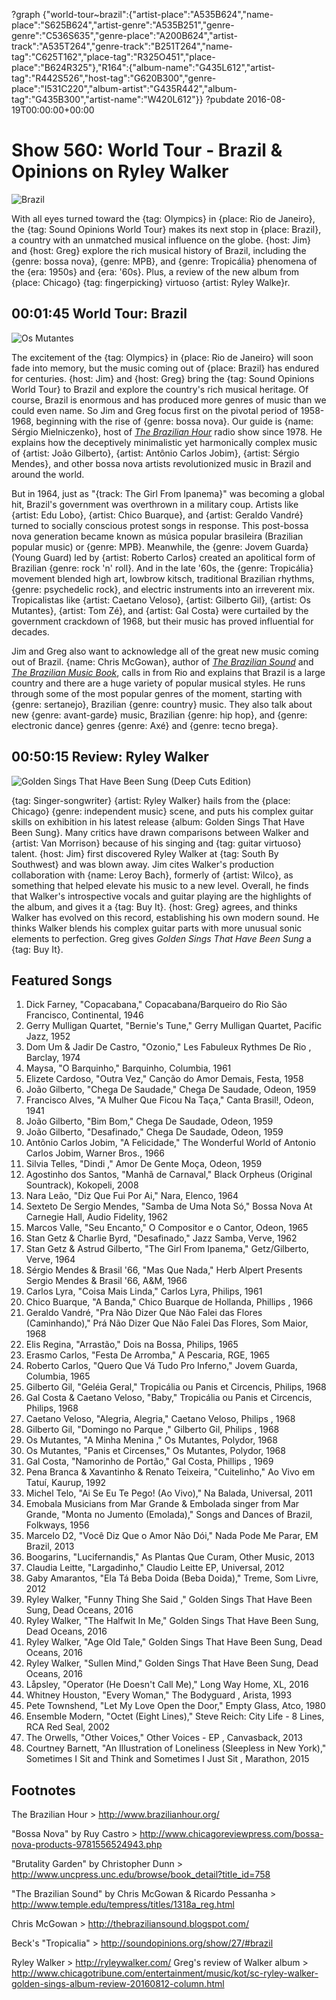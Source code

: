?graph {"world-tour~brazil":{"artist-place":"A535B624","name-place":"S625B624","artist-genre":"A535B251","genre-genre":"C536S635","genre-place":"A200B624","artist-track":"A535T264","genre-track":"B251T264","name-tag":"C625T162","place-tag":"R325O451","place-place":"B624R325"},"R164":{"album-name":"G435L612","artist-tag":"R442S526","host-tag":"G620B300","genre-place":"I531C220","album-artist":"G435R442","album-tag":"G435B300","artist-name":"W420L612"}}
?pubdate 2016-08-19T00:00:00+00:00

# Show 560: World Tour - Brazil & Opinions on Ryley Walker

![Brazil](https://sound-images.s3.amazonaws.com/images/2016/brazil_web.jpg)

With all eyes turned toward the {tag: Olympics} in {place: Rio de Janeiro}, the {tag: Sound Opinions World Tour} makes its next stop in {place: Brazil}, a country with an unmatched musical influence on the globe. {host: Jim} and {host: Greg} explore the rich musical history of Brazil, including the {genre: bossa nova}, {genre: MPB}, and {genre: Tropicália} phenomena of the {era: 1950s} and {era: '60s}. Plus, a review of the new album from {place: Chicago} {tag: fingerpicking} virtuoso {artist: Ryley Walke}r.

## 00:01:45 World Tour: Brazil
![Os Mutantes](https://sound-images.s3.amazonaws.com/images/2016/osmutantes_tropicalia_web.jpg)

The excitement of the {tag: Olympics} in {place: Rio de Janeiro} will soon fade into memory, but the music coming out of {place: Brazil} has endured for centuries. {host: Jim} and {host: Greg} bring the {tag: Sound Opinions World Tour} to Brazil and explore the country's rich musical heritage. Of course, Brazil is enormous and has produced more genres of music than we could even name. So Jim and Greg focus first on the pivotal period of 1958-1968, beginning with the rise of {genre: bossa nova}. Our guide is {name: Sérgio Mielniczenko}, host of *[The Brazilian Hour](http://www.brazilianhour.org/)* radio show since 1978. He explains how the deceptively minimalistic yet harmonically complex music of {artist: João Gilberto}, {artist: Antônio Carlos Jobim}, {artist: Sérgio Mendes}, and other bossa nova artists revolutionized music in Brazil and around the world.

But in 1964, just as "{track: The Girl From Ipanema}" was becoming a global hit, Brazil's government was overthrown in a military coup. Artists like {artist: Edu Lobo}, {artist: Chico Buarque}, and {artist: Geraldo Vandré} turned to socially conscious protest songs in response. This post-bossa nova generation became known as música popular brasileira (Brazilian popular music) or {genre: MPB}. Meanwhile, the {genre: Jovem Guarda} (Young Guard) led by {artist: Roberto Carlos} created an apolitical form of Brazilian {genre: rock 'n' roll}. And in the late '60s, the {genre: Tropicália} movement blended high art, lowbrow kitsch, traditional Brazilian rhythms, {genre: psychedelic rock}, and electric instruments into an irreverent mix. Tropicalistas like {artist: Caetano Veloso}, {artist: Gilberto Gil}, {artist: Os Mutantes}, {artist: Tom Zé}, and {artist: Gal Costa} were curtailed by the government crackdown of 1968, but their music has proved influential for decades.

Jim and Greg also want to acknowledge all of the great new music coming out of Brazil. {name: Chris McGowan}, author of *[The Brazilian Sound](https://www.amazon.com/Brazilian-Sound-Samba-Popular-Brazil/dp/1592139299)* and *[The Brazilian Music Book](https://www.amazon.com/Brazilian-Music-Book-Songwriters-Musicians-ebook/dp/B009KBTJAC)*, calls in from Rio and explains that Brazil is a large country and there are a huge variety of popular musical styles. He runs through some of the most popular genres of the moment, starting with {genre: sertanejo}, Brazilian {genre: country} music. They also talk about new {genre: avant-garde} music, Brazilian {genre: hip hop}, and {genre: electronic dance} genres {genre: Axé} and {genre: tecno brega}. 


## 00:50:15 Review: Ryley Walker
![Golden Sings That Have Been Sung (Deep Cuts Edition)](http://is1.mzstatic.com/image/thumb/Music30/v4/e6/33/5a/e6335af4-2626-5186-eea9-feedd5a4e44a/source/600x600bb.jpg "717374234/1117986660")

{tag: Singer-songwriter} {artist: Ryley Walker} hails from the {place: Chicago} {genre: independent music} scene, and puts his complex guitar skills on exhibition in his latest release {album: Golden Sings That Have Been Sung}. Many critics have drawn comparisons between Walker and {artist: Van Morrison} because of his singing and {tag: guitar virtuoso} talent. {host: Jim} first discovered Ryley Walker at {tag: South By Southwest} and was blown away. Jim cites Walker's production collaboration with {name: Leroy Bach}, formerly of {artist: Wilco}, as something that helped elevate his music to a new level. Overall, he finds that Walker's introspective vocals and guitar playing are the highlights of the album, and gives it a {tag: Buy It}. {host: Greg} agrees, and thinks Walker has evolved on this record, establishing his own modern sound. He thinks Walker blends his complex guitar parts with more unusual sonic elements to perfection. Greg gives *Golden Sings That Have Been Sung* a {tag: Buy It}.


## Featured Songs
1. Dick Farney, "Copacabana," Copacabana/Barqueiro do Rio São Francisco, Continental, 1946
1. Gerry Mulligan Quartet, "Bernie's Tune," Gerry Mulligan Quartet, Pacific Jazz, 1952
1. Dom Um & Jadir De Castro, "Ozonio," Les Fabuleux Rythmes De Rio , Barclay, 1974
1. Maysa, "O Barquinho," Barquinho, Columbia, 1961
1. Elizete Cardoso, "Outra Vez," Canção do Amor Demais, Festa, 1958
1. João Gilberto, "Chega De Saudade," Chega De Saudade, Odeon, 1959
1. Francisco Alves, "A Mulher Que Ficou Na Taça," Canta Brasil!, Odeon, 1941
1. João Gilberto, "Bim Bom," Chega De Saudade, Odeon, 1959
1. João Gilberto, "Desafinado," Chega De Saudade, Odeon, 1959
1. Antônio Carlos Jobim, "A Felicidade," The Wonderful World of Antonio Carlos Jobim, Warner Bros., 1966
1. Silvia Telles, "Dindi ," Amor De Gente Moça, Odeon, 1959
1. Agostinho dos Santos, "Manhã de Carnaval," Black Orpheus (Original Sountrack), Kokopeli, 2008
1. Nara Leão, "Diz Que Fui Por Ai," Nara, Elenco, 1964
1. Sexteto De Sergio Mendes, "Samba de Uma Nota Só," Bossa Nova At Carnegie Hall, Audio Fidelity, 1962
1. Marcos Valle, "Seu Encanto," O Compositor e o Cantor, Odeon, 1965
1. Stan Getz & Charlie Byrd, "Desafinado," Jazz Samba, Verve, 1962
1. Stan Getz & Astrud Gilberto, "The Girl From Ipanema," Getz/Gilberto, Verve, 1964
1. Sérgio Mendes & Brasil '66, "Mas Que Nada," Herb Alpert Presents Sergio Mendes & Brasil '66, A&M, 1966
1. Carlos Lyra, "Coisa Mais Linda," Carlos Lyra, Philips, 1961
1. Chico Buarque, "A Banda," Chico Buarque de Hollanda, Phillips , 1966
1. Geraldo Vandré, "Pra Não Dizer Que Não Falei das Flores (Caminhando)," Prá Não Dizer Que Não Falei Das Flores, Som Maior, 1968
1. Elis Regina, "Arrastão," Dois na Bossa, Philips, 1965
1. Erasmo Carlos, "Festa De Arromba," A Pescaria, RGE, 1965
1. Roberto Carlos, "Quero Que Vá Tudo Pro Inferno," Jovem Guarda, Columbia, 1965
1. Gilberto Gil, "Geléia Geral," Tropicália ou Panis et Circencis, Philips, 1968
1. Gal Costa & Caetano Veloso, "Baby," Tropicália ou Panis et Circencis, Philips, 1968
1. Caetano Veloso, "Alegria, Alegria," Caetano Veloso, Philips , 1968
1. Gilberto Gil, "Domingo no Parque ," Gilberto Gil, Philips , 1968
1. Os Mutantes, "A Minha Menina ," Os Mutantes, Polydor, 1968
1. Os Mutantes, "Panis et Circenses," Os Mutantes, Polydor, 1968
1. Gal Costa, "Namorinho de Portão," Gal Costa, Phillips , 1969
1. Pena Branca & Xavantinho & Renato Teixeira, "Cuitelinho," Ao Vivo em Tatuí, Kaurup, 1992
1. Michel Telo, "Ai Se Eu Te Pego! (Ao Vivo)," Na Balada, Universal, 2011
1. Emobala Musicians from Mar Grande & Embolada singer from Mar Grande, "Monta no Jumento (Emolada)," Songs and Dances of Brazil, Folkways, 1956
1. Marcelo D2, "Você Diz Que o Amor Não Dói," Nada Pode Me Parar, EM Brazil, 2013
1. Boogarins, "Lucifernandis," As Plantas Que Curam, Other Music, 2013
1. Claudia Leitte, "Largadinho," Claudio Leitte EP, Universal, 2012
1. Gaby Amarantos, "Ela Tá Beba Doida (Beba Doida)," Treme, Som Livre, 2012
1. Ryley Walker, "Funny Thing She Said ," Golden Sings That Have Been Sung, Dead Oceans, 2016
1. Ryley Walker, "The Halfwit In Me," Golden Sings That Have Been Sung, Dead Oceans, 2016
1. Ryley Walker, "Age Old Tale," Golden Sings That Have Been Sung, Dead Oceans, 2016
1. Ryley Walker, "Sullen Mind," Golden Sings That Have Been Sung, Dead Oceans, 2016
1. Låpsley, "Operator (He Doesn't Call Me)," Long Way Home, XL, 2016
1. Whitney Houston, "Every Woman," The Bodyguard , Arista, 1993
1. Pete Townshend, "Let My Love Open the Door," Empty Glass, Atco, 1980
1. Ensemble Modern, "Octet (Eight Lines)," Steve Reich: City Life - 8 Lines, RCA Red Seal, 2002
1. The Orwells, "Other Voices," Other Voices - EP , Canvasback, 2013
1. Courtney Barnett, "An Illustration of Loneliness (Sleepless in New York)," Sometimes I Sit and Think and Sometimes I Just Sit , Marathon, 2015


## Footnotes

The Brazilian Hour > http://www.brazilianhour.org/

"Bossa Nova" by Ruy Castro > http://www.chicagoreviewpress.com/bossa-nova-products-9781556524943.php

"Brutality Garden" by Christopher Dunn > http://www.uncpress.unc.edu/browse/book_detail?title_id=758

"The Brazilian Sound" by Chris McGowan & Ricardo Pessanha > http://www.temple.edu/tempress/titles/1318a_reg.html

Chris McGowan > http://thebraziliansound.blogspot.com/

Beck's "Tropicalia" > http://soundopinions.org/show/27/#brazil

Ryley Walker > http://ryleywalker.com/
Greg's review of Walker album > http://www.chicagotribune.com/entertainment/music/kot/sc-ryley-walker-golden-sings-album-review-20160812-column.html